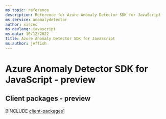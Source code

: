 ```yaml
---
ms.topic: reference
description: Reference for Azure Anomaly Detector SDK for JavaScript
ms.service: anomalydetector
author: xirzec
ms.devlang: javascript
ms.data: 10/12/2022
title: Azure Anomaly Detector SDK for JavaScript
ms.author: jeffish
---
```

# Azure Anomaly Detector SDK for JavaScript - preview

## Client packages - preview
[!INCLUDE [client-packages](anomaly-detector-client-index.md)]